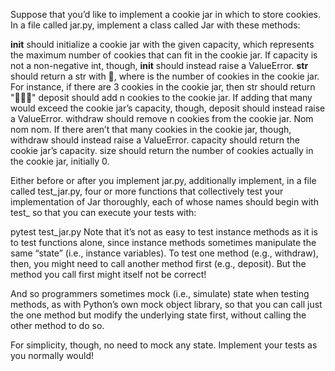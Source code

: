 Suppose that you’d like to implement a cookie jar in which to store cookies. In a file called jar.py, implement a class called Jar with these methods:

__init__ should initialize a cookie jar with the given capacity, which represents the maximum number of cookies that can fit in the cookie jar. If capacity is not a non-negative int, though, __init__ should instead raise a ValueError.
__str__ should return a str with 
 🍪, where 
 is the number of cookies in the cookie jar. For instance, if there are 3 cookies in the cookie jar, then str should return "🍪🍪🍪"
deposit should add n cookies to the cookie jar. If adding that many would exceed the cookie jar’s capacity, though, deposit should instead raise a ValueError.
withdraw should remove n cookies from the cookie jar. Nom nom nom. If there aren’t that many cookies in the cookie jar, though, withdraw should instead raise a ValueError.
capacity should return the cookie jar’s capacity.
size should return the number of cookies actually in the cookie jar, initially 0.

Either before or after you implement jar.py, additionally implement, in a file called test_jar.py, four or more functions that collectively test your implementation of Jar thoroughly, each of whose names should begin with test_ so that you can execute your tests with:

pytest test_jar.py
Note that it’s not as easy to test instance methods as it is to test functions alone, since instance methods sometimes manipulate the same “state” (i.e., instance variables). To test one method (e.g., withdraw), then, you might need to call another method first (e.g., deposit). But the method you call first might itself not be correct!

And so programmers sometimes mock (i.e., simulate) state when testing methods, as with Python’s own mock object library, so that you can call just the one method but modify the underlying state first, without calling the other method to do so.

For simplicity, though, no need to mock any state. Implement your tests as you normally would!